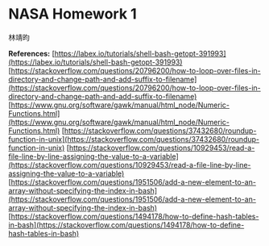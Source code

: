 # NASA Homework 1

林靖昀

**References:**
[https://labex.io/tutorials/shell-bash-getopt-391993](https://labex.io/tutorials/shell-bash-getopt-391993)
[https://stackoverflow.com/questions/20796200/how-to-loop-over-files-in-directory-and-change-path-and-add-suffix-to-filename](https://stackoverflow.com/questions/20796200/how-to-loop-over-files-in-directory-and-change-path-and-add-suffix-to-filename)
[https://www.gnu.org/software/gawk/manual/html_node/Numeric-Functions.html](https://www.gnu.org/software/gawk/manual/html_node/Numeric-Functions.html)
[https://stackoverflow.com/questions/37432680/roundup-function-in-unix](https://stackoverflow.com/questions/37432680/roundup-function-in-unix)
[https://stackoverflow.com/questions/10929453/read-a-file-line-by-line-assigning-the-value-to-a-variable](https://stackoverflow.com/questions/10929453/read-a-file-line-by-line-assigning-the-value-to-a-variable)
[https://stackoverflow.com/questions/1951506/add-a-new-element-to-an-array-without-specifying-the-index-in-bash](https://stackoverflow.com/questions/1951506/add-a-new-element-to-an-array-without-specifying-the-index-in-bash)
[https://stackoverflow.com/questions/1494178/how-to-define-hash-tables-in-bash](https://stackoverflow.com/questions/1494178/how-to-define-hash-tables-in-bash)